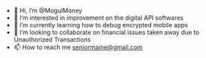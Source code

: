 - 👋 Hi, I’m @MogulMoney
- 👀 I’m interested in improvement on the digital API softwares
- 🌱 I’m currently learning how to debug encrypted mobile apps
- 💞️ I’m looking to collaborate on financial issues taken away due to Unauthorized Transactions
- 📫 How to reach me seniormaine@gmail.com

<!---
MogulMoney/MogulMoney is a ✨ special ✨ repository because its `README.md` (this file) appears on your GitHub profile.
You can click the Preview link to take a look at your changes.
--->
